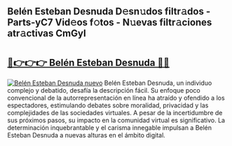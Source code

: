 ## Belén Esteban Desnuda D𝚎sn𝚞dos filtr𝚊dos - Parts-yC7 Vid𝚎os f𝚘tos - N𝚞evas filtr𝚊ciones atr𝚊ctivas CmGyI

# <h2><a href="http://mbcbol.tromn.icu/?c=Bel%c3%a9n+Esteban+Desnuda">🔗👉👉👉 Belén Esteban Desnuda 🔗🔗</a></h2>

[![Belén Esteban Desnuda nuevo](https://i.imgur.com/pEAQMta.gif)](http://mbcbol.tromn.icu/?c=Bel%c3%a9n+Esteban+Desnuda)
Belén Esteban Desnuda, un individuo complejo y debatido, desafía la descripción fácil. Su enfoque poco convencional de la autorrepresentación en línea ha atraído y ofendido a los espectadores, estimulando debates sobre moralidad, privacidad y las complejidades de las sociedades virtuales. A pesar de la incertidumbre de sus próximos pasos, su impacto en la comunidad virtual es significativo. La determinación inquebrantable y el carisma innegable impulsan a Belén Esteban Desnuda a nuevas alturas en el ámbito digital.
